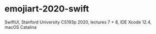 # emojiart-2020-swift
SwiftUI, Stanford University CS193p 2020, lectures 7 + 8, IDE Xcode 12.4, macOS Catalina
